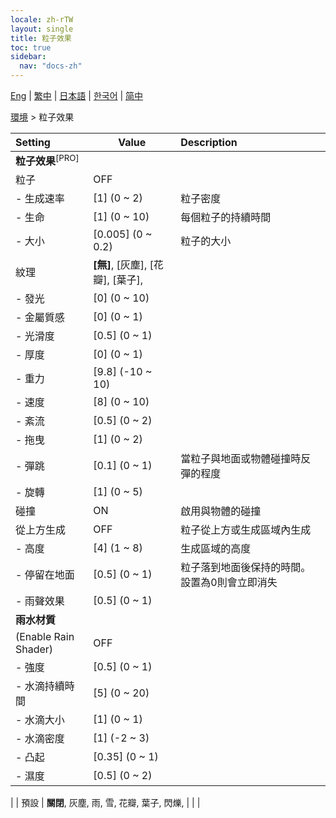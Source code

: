 ```yaml
---
locale: zh-rTW
layout: single
title: 粒子效果
toc: true
sidebar:
  nav: "docs-zh"
---
```

[Eng](/dancexr/menu/2025.4/scene/particles) | [繁中](/tw/dancexr/menu/2025.4/scene/particles) | [日本語](/jp/dancexr/menu/2025.4/scene/particles) | [한국어](/kr/dancexr/menu/2025.4/scene/particles) | [简中](/zh/dancexr/menu/2025.4/scene/particles)

[環境](../menu#環境) > 粒子效果



| Setting | Value | Description |
| :--- | --- | :--- |
|**粒子效果**<sup>[PRO]</sup> | | 
| 粒子 | OFF | 
|- 生成速率 | [1] (0 ~ 2) | 粒子密度
|- 生命 | [1] (0 ~ 10) | 每個粒子的持續時間
|- 大小 | [0.005] (0 ~ 0.2) | 粒子的大小
| 紋理 | **[無]**, [灰塵], [花瓣], [葉子],  |  |
|- 發光 | [0] (0 ~ 10) | 
|- 金屬質感 | [0] (0 ~ 1) | 
|- 光滑度 | [0.5] (0 ~ 1) | 
|- 厚度 | [0] (0 ~ 1) | 
|- 重力 | [9.8] (-10 ~ 10) | 
|- 速度 | [8] (0 ~ 10) | 
|- 紊流 | [0.5] (0 ~ 2) | 
|- 拖曳 | [1] (0 ~ 2) | 
|- 彈跳 | [0.1] (0 ~ 1) | 當粒子與地面或物體碰撞時反彈的程度
|- 旋轉 | [1] (0 ~ 5) | 
| 碰撞 | ON | 啟用與物體的碰撞
| 從上方生成 | OFF | 粒子從上方或生成區域內生成
|- 高度 | [4] (1 ~ 8) | 生成區域的高度
|- 停留在地面 | [0.5] (0 ~ 1) | 粒子落到地面後保持的時間。設置為0則會立即消失
|- 雨聲效果 | [0.5] (0 ~ 1) | 
|**雨水材質** | | 
| (Enable Rain Shader) | OFF | 
|- 強度 | [0.5] (0 ~ 1) | 
|- 水滴持續時間 | [5] (0 ~ 20) | 
|- 水滴大小 | [1] (0 ~ 1) | 
|- 水滴密度 | [1] (-2 ~ 3) | 
|- 凸起 | [0.35] (0 ~ 1) | 
|- 濕度 | [0.5] (0 ~ 2) | 
|
| 預設 | **關閉**, 灰塵, 雨, 雪, 花瓣, 葉子, 閃爍,  |  |
|
